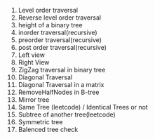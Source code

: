 1. Level order traversal 
2. Reverse level order traversal 
3. height of a binary tree
4. inorder traversal(recursive)
5. preorder traversal(recursive)
6. post order traversal(recursive)
7. Left view 
8. Right View
9. ZigZag traversal in binary tree
10. Diagonal Traversal 
11. Diagonal Traversal in a matrix
12. RemoveHalfNodes in B-tree
13. Mirror tree
14. Same Tree (leetcode) / Identical Trees or not
15. Subtree of another tree(leetcode)
16. Symmetric tree
17. Balenced tree check

